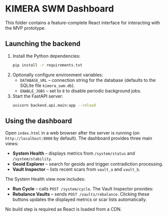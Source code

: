 # KIMERA SWM Dashboard

This folder contains a feature-complete React interface for interacting with the MVP prototype.

## Launching the backend

1. Install the Python dependencies:
   ```bash
   pip install -r requirements.txt
   ```
2. Optionally configure environment variables:
   - `DATABASE_URL` – connection string for the database (defaults to the
     SQLite file `kimera_swm.db`).
   - `ENABLE_JOBS` – set to `0` to disable periodic background jobs.
3. Start the FastAPI server:
   ```bash
   uvicorn backend.api.main:app --reload
   ```

## Using the dashboard

Open `index.html` in a web browser after the server is running (on
`http://localhost:8000` by default). The dashboard provides three main views:

- **System Health** – displays metrics from `/system/status` and `/system/stability`.
- **Geoid Explorer** – search for geoids and trigger contradiction processing.
- **Vault Inspector** – lists recent scars from `vault_a` and `vault_b`.

The System Health view now includes:
- **Run Cycle** – calls `POST /system/cycle`.
The Vault Inspector provides:
- **Rebalance Vaults** – sends `POST /vaults/rebalance`.
Clicking these buttons updates the displayed metrics or scar lists automatically.

No build step is required as React is loaded from a CDN.
